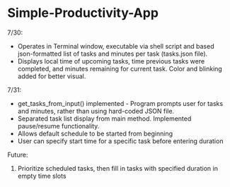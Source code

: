 # Simple-Productivity-App

7/30:

- Operates in Terminal window, executable via shell script and based json-formatted list of tasks and minutes per task (tasks.json file).
- Displays local time of upcoming tasks, time previous tasks were completed, and minutes remaining for current task. Color and blinking added for better visual.

7/31:

- get_tasks_from_input() implemented - Program prompts user for tasks and minutes, rather than using hard-coded JSON file.
- Separated task list display from main method. Implemented pause/resume functionality.
- Allows default schedule to be started from beginning
- User can specify start time for a specific task before entering duration

Future:

1. Prioritize scheduled tasks, then fill in tasks with specified duration in empty time slots
